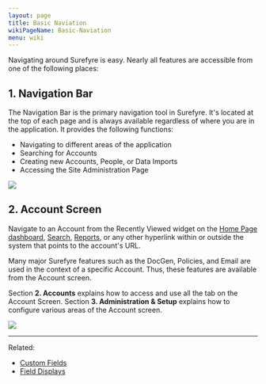 ```yaml
---
layout: page
title: Basic Naviation
wikiPageName: Basic-Naviation
menu: wiki
---
```


Navigating around Surefyre is easy. Nearly all features are accessible from one of the following places:

## 1. Navigation Bar
The Navigation Bar is the primary navigation tool in Surefyre. It's located at the top of each page and is always available regardless of where you are in the application. It provides the following functions:

* Navigating to different areas of the application
* Searching for Accounts
* Creating new Accounts, People, or Data Imports
* Accessing the Site Administration Page

 
![](https://user-images.githubusercontent.com/31252743/32822199-375a4774-c98c-11e7-8660-d010449901c2.png)

## 2. Account Screen
Navigate to an Account from the Recently Viewed widget on the [Home Page dashboard](https://github.com/surefyresystems/Surefyre-Systems/wiki/Home-Page), [Search](https://github.com/surefyresystems/Surefyre-Systems/wiki/Search), [Reports](https://github.com/surefyresystems/Surefyre-Systems/wiki/Report-Builder), or any other hyperlink within or outside the system that points to the account's URL.

Many major Surefyre features such as the DocGen, Policies, and Email are used in the context of a specific Account. Thus, these features are available from the Account screen.

Section **2. Accounts** explains how to access and use all the tab on the Account Screen. Section **3. Administration & Setup** explains how to configure various areas of the Account screen.

![](https://user-images.githubusercontent.com/31252743/32876341-3a4be756-ca51-11e7-92fb-a91234ac1113.png)

***

Related:
* [Custom Fields](https://github.com/surefyresystems/Surefyre-Systems/wiki/Custom-Fields)
* [Field Displays](https://github.com/surefyresystems/Surefyre-Systems/wiki/Field-Displays)


